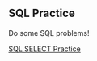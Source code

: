 ## SQL Practice

Do some SQL problems!

[SQL SELECT Practice](https://www.hackerrank.com/domains/sql/select)